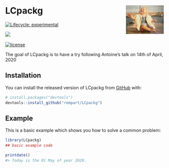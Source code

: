 
<!-- README.md is generated from README.Rmd. Please edit that file -->

# LCpackg <img src='man/figures/logo.png' align="right" height="90.5" />

<!-- badges: start -->

[![Lifecycle:
experimental](https://img.shields.io/badge/lifecycle-experimental-orange.svg)](https://www.tidyverse.org/lifecycle/#experimental)

[![](https://img.shields.io/github/last-commit/rempart/LCpackg.svg)](https://github.com/rempart/LCpackg/commits/master)

[![license](https://img.shields.io/badge/license-GPL--3-blue.svg)](https://www.gnu.org/licenses/gpl-3.0.en.html)
<!-- badges: end -->

The goal of LCpackg is to have a try following Antoine’s talk on 14th of
April, 2020

## Installation

You can install the released version of LCpackg from
[GitHub](https://github.com/) with:

``` r
# install.packages("devtools")
devtools::install_github("rempart/LCpackg")
```

## Example

This is a basic example which shows you how to solve a common problem:

``` r
library(LCpackg)
## basic example code
```

``` r
printdate()
#> Today is the 01 May of year 2020.
```
